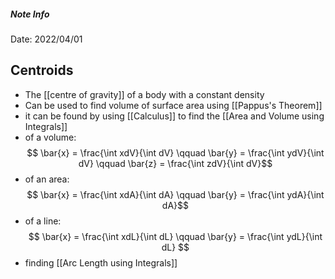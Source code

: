##### Note Info
Date: 2022/04/01
## Centroids
- The [[centre of gravity]] of a body with a constant density
- Can be used to find volume of surface area using [[Pappus's Theorem]]
- it can be found by using [[Calculus]] to find the [[Area and Volume using Integrals]]
- of a volume:
$$ \bar{x} = \frac{\int xdV}{\int dV} \qquad \bar{y} = \frac{\int ydV}{\int dV} \qquad \bar{z} = \frac{\int zdV}{\int dV}$$
- of an area:
$$ \bar{x} = \frac{\int xdA}{\int dA} \qquad \bar{y} = \frac{\int ydA}{\int dA}$$
- of a line:
$$  \bar{x} = \frac{\int xdL}{\int dL} \qquad \bar{y} = \frac{\int ydL}{\int dL} $$
- finding [[Arc Length using Integrals]]

